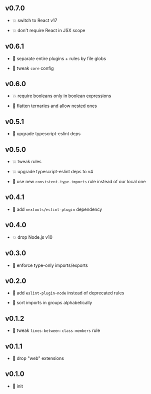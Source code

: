 ## v0.7.0

* 💥 switch to React v17

* 💥 don't require React in JSX scope

## v0.6.1

* 🐞 separate entire plugins + rules by file globs

* 🐞 tweak `core` config

## v0.6.0

* 💥 require booleans only in boolean expressions

* 🐞 flatten ternaries and allow nested ones

## v0.5.1

* 🐞 upgrade typescript-eslint deps

## v0.5.0

* 💥 tweak rules

* 💥 upgrade typescript-eslint deps to v4

* 🐞 use new `consistent-type-imports` rule instead of our local one

## v0.4.1

* 🐞 add `nextools/eslint-plugin` dependency

## v0.4.0

* 💥 drop Node.js v10

## v0.3.0

* 🌱 enforce type-only imports/exports

## v0.2.0

* 🌱 add `eslint-plugin-node` instead of deprecated rules

* 🌱 sort imports in groups alphabetically

## v0.1.2

* 🐞 tweak `lines-between-class-members` rule

## v0.1.1

* 🐞 drop "web" extensions

## v0.1.0

* 🐣 init
